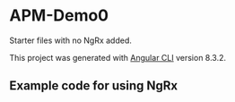 # APM-Demo0

Starter files with no NgRx added.

This project was generated with [Angular CLI](https://github.com/angular/angular-cli) version 8.3.2.

## Example code for using NgRx